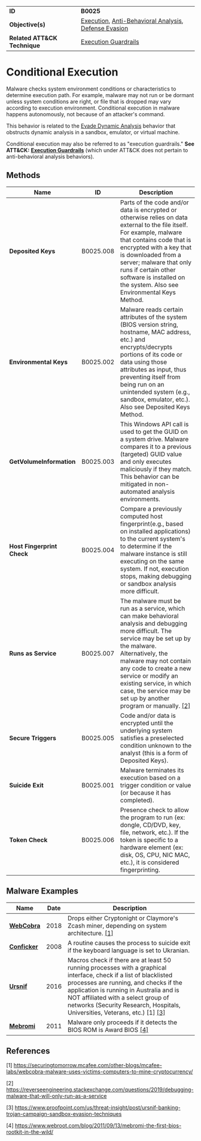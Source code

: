 |||
|---|---|
|**ID**|**B0025**|
|**Objective(s)**|[Execution](../execution), [Anti-Behavioral Analysis](../anti-behavioral-analysis), [Defense Evasion](../defense-evasion)|
|**Related ATT&CK Technique**|[Execution Guardrails](https://attack.mitre.org/techniques/T1480)|


Conditional Execution
=====================
Malware checks system environment conditions or characteristics to determine execution path. For example, malware may not run or be dormant unless system conditions are right, or file that is dropped may vary according to execution environment. Conditional execution in malware happens autonomously, not because of an attacker's command.

This behavior is related to the [Evade Dynamic Analysis](../anti-behavioral-analysis/dynamic-analysis-evasion.md) behavior that obstructs dynamic analysis in a sandbox, emulator, or virtual machine.

Conditional execution may also be referred to as "execution guardrails." **See ATT&CK:** [**Execution Guardrails**](https://attack.mitre.org/techniques/T1480) (which under ATT&CK does not pertain to anti-behavioral analysis behaviors).

Methods
-------
|Name|ID|Description|
|---|---|---|
|**Deposited Keys**|B0025.008|Parts of the code and/or data is encrypted or otherwise relies on data external to the file itself. For example, malware that contains code that is encrypted with a key that is downloaded from a server; malware that only runs if certain other software is installed on the system. Also see Environmental Keys Method.|
|**Environmental Keys**|B0025.002|Malware reads certain attributes of the system (BIOS version string, hostname, MAC address, etc.) and encrypts/decrypts portions of its code or data using those attributes as input, thus preventing itself from being run on an unintended system (e.g., sandbox, emulator, etc.). Also see Deposited Keys Method.|
|**GetVolumeInformation**|B0025.003|This Windows API call is used to get the GUID on a system drive. Malware compares it to a previous (targeted) GUID value and only executes maliciously if they match. This behavior can be mitigated in non-automated analysis environments.|
|**Host Fingerprint Check**|B0025.004|Compare a previously computed host fingerprint(e.g., based on installed applications) to the current system's to determine if the malware instance is still executing on the same system. If not, execution stops, making debugging or sandbox analysis more difficult.|
|**Runs as Service**|B0025.007|The malware must be run as a service, which can make behavioral analysis and debugging more difficult. The service may be set up by the malware. Alternatively, the malware may not contain any code to create a new service or modify an existing service, in which case, the service may be set up by another program or manually. [[2]](#2)|
|**Secure Triggers**|B0025.005|Code and/or data is encrypted until the underlying system satisfies a preselected condition unknown to the analyst (this is a form of Deposited Keys).|
|**Suicide Exit**|B0025.001|Malware terminates its execution based on a trigger condition or value (or because it has completed).|
|**Token Check**|B0025.006|Presence check to allow the program to run (ex: dongle, CD/DVD, key, file, network, etc.). If the token is specific to a hardware element (ex: disk, OS, CPU, NIC MAC, etc.), it is considered fingerprinting.|

Malware Examples
----------------
|Name|Date|Description|
|---|---|---|
|[**WebCobra**](../xample-malware/webcobra.md)|2018|Drops either Cryptonight or Claymore's Zcash miner, depending on system architecture. [[1]](#1)|
|[**Conficker**](../xample-malware/conficker.md)|2008|A routine causes the process to suicide exit if the keyboard language is set to Ukranian.|
|[**Ursnif**](../xample-malware/ursnif.md)|2016|Macros check if there are at least 50 running processes with a graphical interface, check if a list of blacklisted processes are running, and checks if the application is running in Australia and is NOT affiliated with a select group of networks (Security Research, Hospitals, Universities, Veterans, etc.) [1] [[3]](#3)|
|[**Mebromi**](../xample-malware/mebromi.md)|2011|Malware only proceeds if it detects the BIOS ROM is Award BIOS [[4]](#4)|

References
----------
<a name="1">[1]</a> https://securingtomorrow.mcafee.com/other-blogs/mcafee-labs/webcobra-malware-uses-victims-computers-to-mine-cryptocurrency/

<a name="2">[2]</a> 
https://reverseengineering.stackexchange.com/questions/2019/debugging-malware-that-will-only-run-as-a-service

<a name="3">[3]</a> https://www.proofpoint.com/us/threat-insight/post/ursnif-banking-trojan-campaign-sandbox-evasion-techniques

<a name="4">[4]</a> https://www.webroot.com/blog/2011/09/13/mebromi-the-first-bios-rootkit-in-the-wild/
